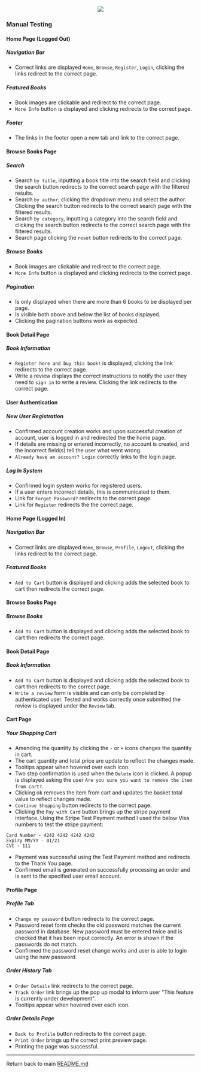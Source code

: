 <p align="center">
  <img src="https://pram-bookstore.s3.eu-west-2.amazonaws.com/static/img/logo.png">
</p>

### Manual Testing

#### Home Page (Logged Out)

##### Navigation Bar
- Correct links are displayed `Home`, `Browse`, `Register`, `Login`, clicking the links redirect to the correct page.

##### Featured Books
- Book images are clickable and redirect to the correct page.
- `More Info` button is displayed and clicking redirects to the correct page.

##### Footer
- The links in the footer open a new tab and link to the correct page.

#### Browse Books Page

##### Search
- Search `by title`, inputting a book title into the search field and clicking the search button redirects to the correct search page with the filtered results.
- Search `by author`, clicking the dropdown menu and select the author. Clicking the search button redirects to the correct search page with the filtered results.
- Search `by category`, inputting a category into the search field and clicking the search button redirects to the correct search page with the filtered results.
- Search page clicking the `reset` button redirects to the correct page. 

##### Browse Books
- Book images are clickable and redirect to the correct page.
- `More Info` button is displayed and clicking redirects to the correct page.

##### Pagination
- Is only displayed when there are more than 6 books to be displayed per page.
- Is visible both above and below the list of books displayed. 
- Clicking the pagination buttons work as expected.

#### Book Detail Page

##### Book Information
- `Register here and buy this book!` is displayed, clicking the link redirects to the correct page.
- Write a review displays the correct instructions to notify the user they need to `sign in` to write a review. Clicking the link redirects to the correct page.

#### User Authentication

##### New User Registration
- Confirmed account creation works and upon successful creation of account, user is logged in and redirected the the home page.
- If details are missing or entered incorrectly, no account is created, and the incorrect field(s) tell the user what went wrong.
- `Already have an account? Login` correctly links to the login page.

##### Log In System
- Confirmed login system works for registered users.
- If a user enters incorrect details, this is communicated to them.
- Link for `Forgot Password?` redirects to the correct page.
- Link for `Register` redirects the the correct page.

#### Home Page (Logged In)

##### Navigation Bar
- Correct links are displayed `Home`, `Browse`, `Profile`, `Logout`, clicking the links redirect to the correct page.

##### Featured Books
- `Add to Cart` button is displayed and clicking adds the selected book to cart then redirects the correct page.

#### Browse Books Page

##### Browse Books
- `Add to Cart` button is displayed and clicking adds the selected book to cart then redirects the correct page.

#### Book Detail Page

##### Book Information
- `Add to Cart` button is displayed and clicking adds the selected book to cart then redirects to the correct page.
- `Write a review` form is visible and can only be completed by authenticated user. Tested and works correctly once submitted the review is displayed under the `Review` tab.

#### Cart Page

##### Your Shopping Cart
- Amending the quantity by clicking the `-` or `+` icons changes the quantity in cart. 
- The cart quantity and total price are update to reflect the changes made. 
- Tooltips appear when hovered over each icon.
- Two step confirmation is used when the `Delete` icon is clicked. A popup is displayed asking the user `Are you sure you want to remove the item from cart?`. 
- Clicking ok removes the item from cart and updates the basket total value to reflect changes made.
- `Continue Shopping` button redirects to the correct page.
- Clicking the `Pay with Card` button brings up the stripe payment interface. Using the Stripe Test Payment method I used the below Visa numbers to test the stripe payment:

```
Card Number - 4242 4242 4242 4242
Expiry MM/YY - 01/21
CVC - 111
```
- Payment was successful using the Test Payment method and redirects to the Thank You page.
- Confirmed email is generated on successfully processing an order and is sent to the specified user email account.

#### Profile Page

##### Profile Tab
- `Change my password` button redirects to the correct page.
- Password reset form checks the old password matches the current  password in database. New password must be entered twice and is checked that it has been input correctly. An error is shown if the passwords do not match.
- Confirmed the password reset change works and user is able to login using the new password.

##### Order History Tab
- `Order Details` link redirects to the correct page.
- `Track Order` link brings up the pop up modal to inform user "This feature is currently under development".
- Tooltips appear when hovered over each icon.

##### Order Details Page
- `Back to Profile` button redirects to the correct page.
- `Print Order` brings up the correct print preview page.
- Printing the page was successful.

---
Return back to main [README.md](README.md)
